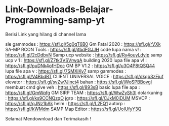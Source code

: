 # Link-Downloads-Belajar-Programming-samp-yt
Berisi Link yang hilang di channel lama

sle gammodes : https://sfl.gl/5g0qT6B0
Gm Fatal 2020 : https://sfl.gl/rVXk
SA-MP RCON Tools : https://sfl.gl/jtbdFGJJH
code lupa nama v! : https://sfl.gl/2cDdbvN
Samp ucp website : https://sfl.gl/Ry4ouyLdyip
samp ucp v 1 : https://sfl.gl/Z7tk3VSVrwqA
building 2020 lupa file apa v! : https://sfl.gl/puDNk4ofHDcc
GM BP V1.2 : https://sfl.gl/u3O4P8tQSQ44
lupa file apa v : https://sfl.gl/7SMXiKy7
samp gammodes : https://sfl.gl/V4BbdBT
CLIENT UNIVERSAL VOICE : https://sfl.gl/dkqb3zEjuf
elevator : https://sfl.gl/svZw7Jinct4
bahan : https://sfl.gl/jWoSPBBovgl
membuat cmd give veh : https://sfl.gl/893sB
basic lupa file apa : https://sfl.gl/GmWqfg
GM SIRP TEAM : https://sfl.gl/WwZySh3I
dolarkuning : https://sfl.gl/ks9CCNQzqO
jgrp : https://sfl.gl/CJxM0iDUM
MSVCP : https://sfl.gl/qJNz1bAk
helm : https://sfl.gl/L2FQ1
autorp : https://sfl.gl/kWMdm
SAMP Map Editor : https://sfl.gl/UoIUfyY3Q

Selamat Mendownload dan Terimakasih !



